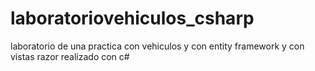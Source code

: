 # laboratoriovehiculos_csharp
laboratorio de una practica con vehiculos y con entity framework y con vistas razor realizado con c#
